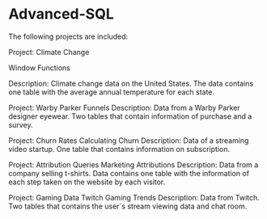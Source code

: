 # Advanced-SQL
The following projects are included:

Project: Climate Change

Window Functions

Description: Climate change data on the United States. The data contains one table with the average annual temperature for each state.

Project: Warby Parker
Funnels
Description: Data from a Warby Parker designer eyewear. Two tables that contain information of purchase and a survey.

Project: Churn Rates
Calculating Churn
Description: Data of a streaming video startup. One table that contains information on subscription.

Project: Attribution Queries
Marketing Attributions
Description: Data from a company selling t-shirts. Data contains one table with the information of each step taken on the website by each visitor.

Project: Gaming Data Twitch
Gaming Trends
Description: Data from Twitch. Two tables that contains the user´s stream viewing data and chat room.

